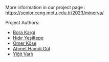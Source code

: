 More information in our project page : https://senior.ceng.metu.edu.tr/2023/minerva/

Project Authors:
- [Bora Kargi](https://github.com/kargibora)
- [Hıdır Yeşiltepe](https://github.com/yesiltepe-hidir)
- [Ömer Köse](https://github.com/omer-kose)
- [Ahmet Hamdi Gül](https://github.com/shoveIknight)
- [Yiğit Varlı](https://github.com/yigitv4rli)
